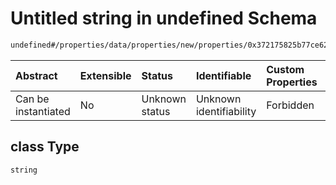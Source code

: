 # Untitled string in undefined Schema

```txt
undefined#/properties/data/properties/new/properties/0x372175825b77ce6275053237e39aaf34da4950cddbf25bfe865c894b7c7e3c22/properties/class
```



| Abstract            | Extensible | Status         | Identifiable            | Custom Properties | Additional Properties | Access Restrictions | Defined In                                                                            |
| :------------------ | :--------- | :------------- | :---------------------- | :---------------- | :-------------------- | :------------------ | :------------------------------------------------------------------------------------ |
| Can be instantiated | No         | Unknown status | Unknown identifiability | Forbidden         | Allowed               | none                | [pool\_summary.schema.json\*](../out/pool_summary.schema.json "open original schema") |

## class Type

`string`
